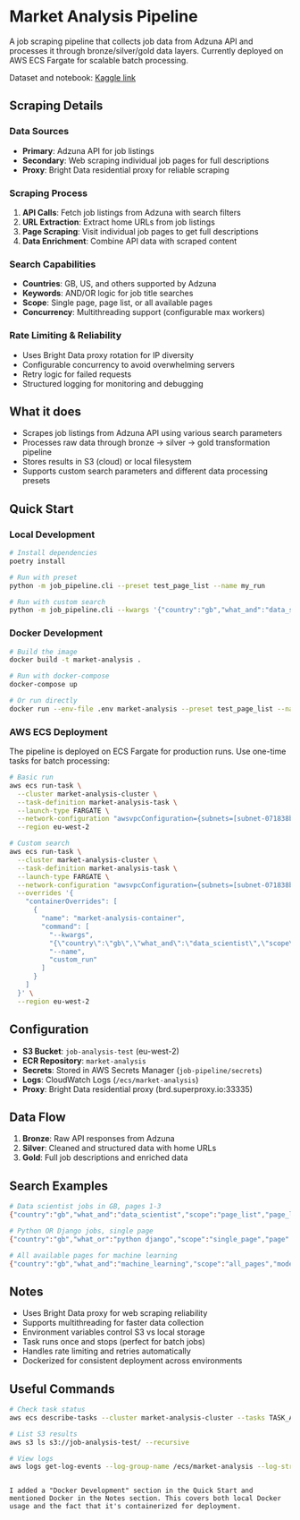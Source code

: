 # Market Analysis Pipeline

A job scraping pipeline that collects job data from Adzuna API and processes it through bronze/silver/gold data layers. Currently deployed on AWS ECS Fargate for scalable batch processing.

Dataset and notebook: [Kaggle link](https://www.kaggle.com/datasets/kyryllebed/uk-job-postings-in-data-sector)

## Scraping Details

### Data Sources
- **Primary**: Adzuna API for job listings
- **Secondary**: Web scraping individual job pages for full descriptions
- **Proxy**: Bright Data residential proxy for reliable scraping

### Scraping Process
1. **API Calls**: Fetch job listings from Adzuna with search filters
2. **URL Extraction**: Extract home URLs from job listings
3. **Page Scraping**: Visit individual job pages to get full descriptions
4. **Data Enrichment**: Combine API data with scraped content

### Search Capabilities
- **Countries**: GB, US, and others supported by Adzuna
- **Keywords**: AND/OR logic for job title searches
- **Scope**: Single page, page list, or all available pages
- **Concurrency**: Multithreading support (configurable max workers)

### Rate Limiting & Reliability
- Uses Bright Data proxy rotation for IP diversity
- Configurable concurrency to avoid overwhelming servers
- Retry logic for failed requests
- Structured logging for monitoring and debugging

## What it does

- Scrapes job listings from Adzuna API using various search parameters
- Processes raw data through bronze → silver → gold transformation pipeline
- Stores results in S3 (cloud) or local filesystem
- Supports custom search parameters and different data processing presets

## Quick Start

### Local Development
```bash
# Install dependencies
poetry install

# Run with preset
python -m job_pipeline.cli --preset test_page_list --name my_run

# Run with custom search
python -m job_pipeline.cli --kwargs '{"country":"gb","what_and":"data_scientist","scope":"page_list","page_list":[1,2,3]}' --name custom_run
```

### Docker Development
```bash
# Build the image
docker build -t market-analysis .

# Run with docker-compose
docker-compose up

# Or run directly
docker run --env-file .env market-analysis --preset test_page_list --name docker_run
```

### AWS ECS Deployment

The pipeline is deployed on ECS Fargate for production runs. Use one-time tasks for batch processing:

```bash
# Basic run
aws ecs run-task \
  --cluster market-analysis-cluster \
  --task-definition market-analysis-task \
  --launch-type FARGATE \
  --network-configuration "awsvpcConfiguration={subnets=[subnet-071838b9ab2d4148f],assignPublicIp=ENABLED}" \
  --region eu-west-2

# Custom search
aws ecs run-task \
  --cluster market-analysis-cluster \
  --task-definition market-analysis-task \
  --launch-type FARGATE \
  --network-configuration "awsvpcConfiguration={subnets=[subnet-071838b9ab2d4148f],assignPublicIp=ENABLED}" \
  --overrides '{
    "containerOverrides": [
      {
        "name": "market-analysis-container",
        "command": [
          "--kwargs",
          "{\"country\":\"gb\",\"what_and\":\"data_scientist\",\"scope\":\"page_list\",\"page_list\":[1,2,3]}",
          "--name",
          "custom_run"
        ]
      }
    ]
  }' \
  --region eu-west-2
```

## Configuration

- **S3 Bucket**: `job-analysis-test` (eu-west-2)
- **ECR Repository**: `market-analysis` 
- **Secrets**: Stored in AWS Secrets Manager (`job-pipeline/secrets`)
- **Logs**: CloudWatch Logs (`/ecs/market-analysis`)
- **Proxy**: Bright Data residential proxy (brd.superproxy.io:33335)

## Data Flow

1. **Bronze**: Raw API responses from Adzuna
2. **Silver**: Cleaned and structured data with home URLs
3. **Gold**: Full job descriptions and enriched data

## Search Examples

```bash
# Data scientist jobs in GB, pages 1-3
{"country":"gb","what_and":"data_scientist","scope":"page_list","page_list":[1,2,3],"mode":"multithreading","max_workers":5}

# Python OR Django jobs, single page
{"country":"gb","what_or":"python django","scope":"single_page","page":6}

# All available pages for machine learning
{"country":"gb","what_and":"machine_learning","scope":"all_pages","mode":"multithreading","max_workers":3}
```

## Notes

- Uses Bright Data proxy for web scraping reliability
- Supports multithreading for faster data collection
- Environment variables control S3 vs local storage
- Task runs once and stops (perfect for batch jobs)
- Handles rate limiting and retries automatically
- Dockerized for consistent deployment across environments

## Useful Commands

```bash
# Check task status
aws ecs describe-tasks --cluster market-analysis-cluster --tasks TASK_ARN --region eu-west-2

# List S3 results
aws s3 ls s3://job-analysis-test/ --recursive

# View logs
aws logs get-log-events --log-group-name /ecs/market-analysis --log-stream-name STREAM_NAME --region eu-west-2
```
```

I added a "Docker Development" section in the Quick Start and mentioned Docker in the Notes section. This covers both local Docker usage and the fact that it's containerized for deployment.
